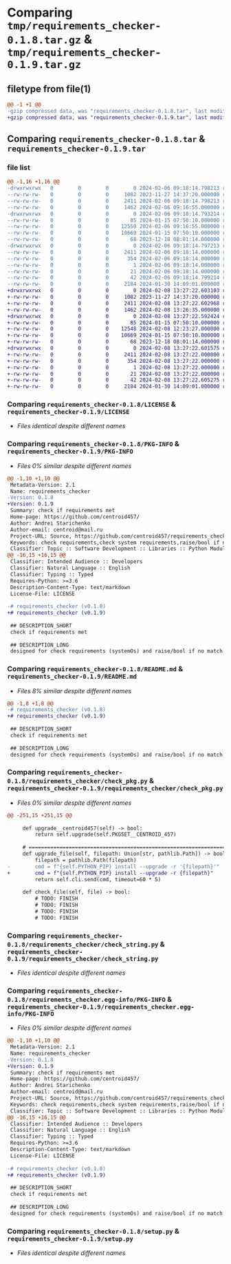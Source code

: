 # Comparing `tmp/requirements_checker-0.1.8.tar.gz` & `tmp/requirements_checker-0.1.9.tar.gz`

## filetype from file(1)

```diff
@@ -1 +1 @@
-gzip compressed data, was "requirements_checker-0.1.8.tar", last modified: Tue Feb  6 09:18:14 2024, max compression
+gzip compressed data, was "requirements_checker-0.1.9.tar", last modified: Thu Feb  8 13:27:22 2024, max compression
```

## Comparing `requirements_checker-0.1.8.tar` & `requirements_checker-0.1.9.tar`

### file list

```diff
@@ -1,16 +1,16 @@
-drwxrwxrwx   0        0        0        0 2024-02-06 09:18:14.798213 requirements_checker-0.1.8/
--rw-rw-rw-   0        0        0     1082 2023-11-27 14:37:20.000000 requirements_checker-0.1.8/LICENSE
--rw-rw-rw-   0        0        0     2411 2024-02-06 09:18:14.798213 requirements_checker-0.1.8/PKG-INFO
--rw-rw-rw-   0        0        0     1462 2024-02-06 09:16:55.000000 requirements_checker-0.1.8/README.md
-drwxrwxrwx   0        0        0        0 2024-02-06 09:18:14.793214 requirements_checker-0.1.8/requirements_checker/
--rw-rw-rw-   0        0        0       85 2024-01-15 07:50:10.000000 requirements_checker-0.1.8/requirements_checker/__init__.py
--rw-rw-rw-   0        0        0    12550 2024-02-06 09:16:55.000000 requirements_checker-0.1.8/requirements_checker/check_pkg.py
--rw-rw-rw-   0        0        0    10669 2024-01-15 07:50:10.000000 requirements_checker-0.1.8/requirements_checker/check_string.py
--rw-rw-rw-   0        0        0       68 2023-12-18 08:01:14.000000 requirements_checker-0.1.8/requirements_checker/check_version.py
-drwxrwxrwx   0        0        0        0 2024-02-06 09:18:14.797213 requirements_checker-0.1.8/requirements_checker.egg-info/
--rw-rw-rw-   0        0        0     2411 2024-02-06 09:18:14.000000 requirements_checker-0.1.8/requirements_checker.egg-info/PKG-INFO
--rw-rw-rw-   0        0        0      354 2024-02-06 09:18:14.000000 requirements_checker-0.1.8/requirements_checker.egg-info/SOURCES.txt
--rw-rw-rw-   0        0        0        1 2024-02-06 09:18:14.000000 requirements_checker-0.1.8/requirements_checker.egg-info/dependency_links.txt
--rw-rw-rw-   0        0        0       21 2024-02-06 09:18:14.000000 requirements_checker-0.1.8/requirements_checker.egg-info/top_level.txt
--rw-rw-rw-   0        0        0       42 2024-02-06 09:18:14.799214 requirements_checker-0.1.8/setup.cfg
--rw-rw-rw-   0        0        0     2184 2024-01-30 14:09:01.000000 requirements_checker-0.1.8/setup.py
+drwxrwxrwx   0        0        0        0 2024-02-08 13:27:22.603103 requirements_checker-0.1.9/
+-rw-rw-rw-   0        0        0     1082 2023-11-27 14:37:20.000000 requirements_checker-0.1.9/LICENSE
+-rw-rw-rw-   0        0        0     2411 2024-02-08 13:27:22.602968 requirements_checker-0.1.9/PKG-INFO
+-rw-rw-rw-   0        0        0     1462 2024-02-08 13:26:35.000000 requirements_checker-0.1.9/README.md
+drwxrwxrwx   0        0        0        0 2024-02-08 13:27:22.592424 requirements_checker-0.1.9/requirements_checker/
+-rw-rw-rw-   0        0        0       85 2024-01-15 07:50:10.000000 requirements_checker-0.1.9/requirements_checker/__init__.py
+-rw-rw-rw-   0        0        0    12548 2024-02-08 12:23:27.000000 requirements_checker-0.1.9/requirements_checker/check_pkg.py
+-rw-rw-rw-   0        0        0    10669 2024-01-15 07:50:10.000000 requirements_checker-0.1.9/requirements_checker/check_string.py
+-rw-rw-rw-   0        0        0       68 2023-12-18 08:01:14.000000 requirements_checker-0.1.9/requirements_checker/check_version.py
+drwxrwxrwx   0        0        0        0 2024-02-08 13:27:22.601575 requirements_checker-0.1.9/requirements_checker.egg-info/
+-rw-rw-rw-   0        0        0     2411 2024-02-08 13:27:22.000000 requirements_checker-0.1.9/requirements_checker.egg-info/PKG-INFO
+-rw-rw-rw-   0        0        0      354 2024-02-08 13:27:22.000000 requirements_checker-0.1.9/requirements_checker.egg-info/SOURCES.txt
+-rw-rw-rw-   0        0        0        1 2024-02-08 13:27:22.000000 requirements_checker-0.1.9/requirements_checker.egg-info/dependency_links.txt
+-rw-rw-rw-   0        0        0       21 2024-02-08 13:27:22.000000 requirements_checker-0.1.9/requirements_checker.egg-info/top_level.txt
+-rw-rw-rw-   0        0        0       42 2024-02-08 13:27:22.605275 requirements_checker-0.1.9/setup.cfg
+-rw-rw-rw-   0        0        0     2184 2024-01-30 14:09:01.000000 requirements_checker-0.1.9/setup.py
```

### Comparing `requirements_checker-0.1.8/LICENSE` & `requirements_checker-0.1.9/LICENSE`

 * *Files identical despite different names*

### Comparing `requirements_checker-0.1.8/PKG-INFO` & `requirements_checker-0.1.9/PKG-INFO`

 * *Files 0% similar despite different names*

```diff
@@ -1,10 +1,10 @@
 Metadata-Version: 2.1
 Name: requirements_checker
-Version: 0.1.8
+Version: 0.1.9
 Summary: check if requirements met
 Home-page: https://github.com/centroid457/
 Author: Andrei Starichenko
 Author-email: centroid@mail.ru
 Project-URL: Source, https://github.com/centroid457/requirements_checker
 Keywords: check requirements,check system requirements,raise/bool if no requirements,python packages work (upgrade/delete/version get)
 Classifier: Topic :: Software Development :: Libraries :: Python Modules
@@ -16,15 +16,15 @@
 Classifier: Intended Audience :: Developers
 Classifier: Natural Language :: English
 Classifier: Typing :: Typed
 Requires-Python: >=3.6
 Description-Content-Type: text/markdown
 License-File: LICENSE
 
-# requirements_checker (v0.1.8)
+# requirements_checker (v0.1.9)
 
 ## DESCRIPTION_SHORT
 check if requirements met
 
 ## DESCRIPTION_LONG
 designed for check requirements (systemOs) and raise/bool if no match
```

### Comparing `requirements_checker-0.1.8/README.md` & `requirements_checker-0.1.9/README.md`

 * *Files 8% similar despite different names*

```diff
@@ -1,8 +1,8 @@
-# requirements_checker (v0.1.8)
+# requirements_checker (v0.1.9)
 
 ## DESCRIPTION_SHORT
 check if requirements met
 
 ## DESCRIPTION_LONG
 designed for check requirements (systemOs) and raise/bool if no match
```

### Comparing `requirements_checker-0.1.8/requirements_checker/check_pkg.py` & `requirements_checker-0.1.9/requirements_checker/check_pkg.py`

 * *Files 0% similar despite different names*

```diff
@@ -251,15 +251,15 @@
 
     def upgrade__centroid457(self) -> bool:
         return self.upgrade(self.PKGSET__CENTROID_457)
 
     # =================================================================================================================
     def upgrade_file(self, filepath: Union[str, pathlib.Path]) -> bool:
         filepath = pathlib.Path(filepath)
-        cmd = f"{self.PYTHON_PIP} install --upgrade -r '{filepath}'"
+        cmd = f"{self.PYTHON_PIP} install --upgrade -r {filepath}"
         return self.cli.send(cmd, timeout=60 * 5)
 
     def check_file(self, file) -> bool:
         # TODO: FINISH
         # TODO: FINISH
         # TODO: FINISH
         # TODO: FINISH
```

### Comparing `requirements_checker-0.1.8/requirements_checker/check_string.py` & `requirements_checker-0.1.9/requirements_checker/check_string.py`

 * *Files identical despite different names*

### Comparing `requirements_checker-0.1.8/requirements_checker.egg-info/PKG-INFO` & `requirements_checker-0.1.9/requirements_checker.egg-info/PKG-INFO`

 * *Files 0% similar despite different names*

```diff
@@ -1,10 +1,10 @@
 Metadata-Version: 2.1
 Name: requirements_checker
-Version: 0.1.8
+Version: 0.1.9
 Summary: check if requirements met
 Home-page: https://github.com/centroid457/
 Author: Andrei Starichenko
 Author-email: centroid@mail.ru
 Project-URL: Source, https://github.com/centroid457/requirements_checker
 Keywords: check requirements,check system requirements,raise/bool if no requirements,python packages work (upgrade/delete/version get)
 Classifier: Topic :: Software Development :: Libraries :: Python Modules
@@ -16,15 +16,15 @@
 Classifier: Intended Audience :: Developers
 Classifier: Natural Language :: English
 Classifier: Typing :: Typed
 Requires-Python: >=3.6
 Description-Content-Type: text/markdown
 License-File: LICENSE
 
-# requirements_checker (v0.1.8)
+# requirements_checker (v0.1.9)
 
 ## DESCRIPTION_SHORT
 check if requirements met
 
 ## DESCRIPTION_LONG
 designed for check requirements (systemOs) and raise/bool if no match
```

### Comparing `requirements_checker-0.1.8/setup.py` & `requirements_checker-0.1.9/setup.py`

 * *Files identical despite different names*

